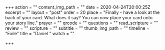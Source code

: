 +++
action = ""
content_img_path = ""
date = 2020-04-24T20:00:25Z
excerpt = ""
layout = "post"
order = 20
place = "Finally - have a look at the back of your card. What does it say? You can now place your card onto your story line."
prayer = ""
qrcode = ""
questions = ""
read_scripture = ""
review = ""
scripture = ""
subtitle = ""
thumb_img_path = ""
timeline = "Exile"
title = "Daniel "
watch = ""

+++
